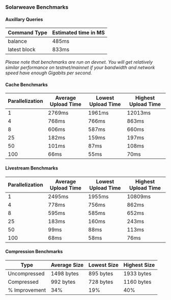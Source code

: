 ### Solarweave Benchmarks

#### Auxillary Queries

Command Type | Estimated time in MS
--- | ---
balance | 485ms
latest block | 833ms

*Please note that benchmarks are run on devnet. You will get relatively similar performance on testnet/mainnet if your bandwidth and network speed have enough Gigabits per second.*

#### Cache Benchmarks

Parallelization | Average Upload Time | Lowest Upload Time | Highest Upload Time
--- | --- | --- | ---
1 | 2769ms | 1961ms | 12013ms
4 | 768ms | 766ms | 863ms
8 | 606ms | 587ms | 660ms
25 | 182ms | 159ms | 197ms
50 | 101ms | 87ms | 108ms
100 | 66ms | 55ms | 70ms

#### Livestream Benchmarks

Parallelization | Average Upload Time | Lowest Upload Time | Highest Upload Time
--- | --- | --- | ---
1 | 2495ms | 1955ms | 10809ms
4 | 778ms | 756ms | 862ms
8 | 595ms | 585ms | 652ms
25 | 183ms | 160ms | 243ms
50 | 99ms | 88ms | 113ms
100 | 68ms | 58ms | 76ms


#### Compression Benchmarks

Type | Average Size | Lowest Size | Highest Size
--- | --- | --- | ---
Uncompressed | 1498 bytes | 895 bytes | 1933 bytes
Compressed | 992 bytes | 728 bytes | 1160 bytes
% Improvement | 34% | 19% | 40%
